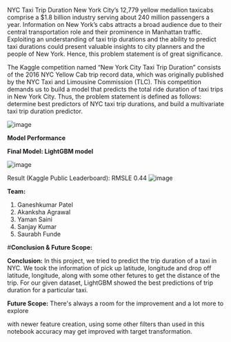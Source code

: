 NYC Taxi Trip Duration
New York City’s 12,779 yellow medallion taxicabs comprise a $1.8 billion industry serving about 240 million passengers a year. Information on New York’s cabs attracts a broad audience due to their central transportation role and their prominence in Manhattan traffic. Exploiting an understanding of taxi trip durations and the ability to predict taxi durations could present valuable insights to city planners and the people of New York. Hence, this problem statement is of great significance.

The Kaggle competition named “New York City Taxi Trip Duration” consists of the 2016 NYC Yellow Cab trip record data, which was originally published by the NYC Taxi and Limousine Commission (TLC). This competition demands us to build a model that predicts the total ride duration of taxi trips in New York City. Thus, the problem statement is defined as follows: determine best predictors of NYC taxi trip durations, and build a multivariate taxi trip duration predictor.

![image](https://user-images.githubusercontent.com/66200786/165702179-2c51f77d-a062-4451-a698-bbd767a0acbf.png)



**Model Performance**

**Final Model: LightGBM model**

![image](https://user-images.githubusercontent.com/66200786/165720833-34a07bfe-494a-4f8c-9301-077360f611ff.png)


Result (Kaggle Public Leaderboard): RMSLE 0.44
![image](https://user-images.githubusercontent.com/66200786/165720462-37753c3f-0b0a-49a5-b644-4e831494f7f6.png)


**Team:**

1. Ganeshkumar Patel
2. Akanksha Agrawal
3. Yaman Saini
4. Sanjay Kumar
5. Saurabh Funde

#**Conclusion & Future Scope:**

**Conclusion:** In this project, we tried to predict the trip duration of a taxi in NYC. We took the information of pick up latitude, longitude and drop off latitude, longitude, along with some other fetures to get the distance of the trip. For our given dataset, LightGBM showed the best predictions of trip duration for a particular taxi.

**Future Scope:** There's always a room for the improvement and a lot more to explore

with newer feature creation,
using some other filters than used in this notebook accuracy may get improved
with target transformation.
